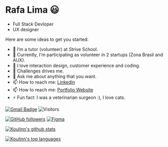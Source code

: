# Rafa Lima 😃

- Full Stack Devloper
- UX designer

Here are some ideas to get you started:

- 🔭 I’m a tutor (volunteer) at Strive School.
- 🤩 Currently, I'm participating as volunteer in 2 startups (Zona Brasil and AUX).
- 🌱 I love interaction design, customer experience and coding.
- 👯 Challenges drives me.
- 💬 Ask me about anything that you want.
- 📫 How to reach me: [Linkedin](https://www.linkedin.com/in/rafavpl/)
- 📫 How to reach me: [Portfolio Website](https://rafa-fs-developer-ux-designer.vercel.app/#/)
- ⚡ Fun fact: I was a veterinarian surgeon :), I love cats.



[![Gmail Badge](https://img.shields.io/badge/rafauxdev@gmail.com-c14438?style=flat&logo=Gmail&logoColor=white&link=mailto:rafauxdev@gmail.com)](mailto:rafauxdev@gmail.com) 
![Visitors](https://visitor-badge.laobi.icu/badge?page_id=Koulinn.Koulinn)

[![GitHub followers](https://img.shields.io/github/followers/Koulinn.svg?style=social&label=Follow&maxAge=2592000)](https://github.com/Koulinn?tab=followers)
[![Figma](https://img.shields.io/badge/--F24E1E?logo=figma&logoColor=ffffff)](https://www.figma.com/)



[![Koulinn's github stats](https://github-readme-stats.vercel.app/api?username=Koulinn&theme=blue-green)](https://github.com/Koulinn/github-readme-stats)

[![Koulinn's top languages](https://github-readme-stats.vercel.app/api/top-langs/?username=Koulinn&theme=blue-green)](https://github.com/Koulinn/github-readme-stats)




